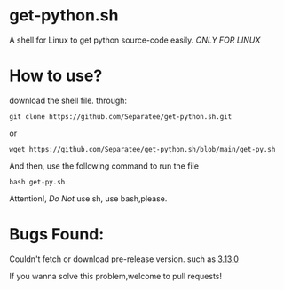 # get-python.sh
A shell for Linux to get python source-code easily.
*ONLY FOR LINUX*
# How to use?
download the shell file. through:
````
git clone https://github.com/Separatee/get-python.sh.git
````
or
````
wget https://github.com/Separatee/get-python.sh/blob/main/get-py.sh
````
And then, use the following command to run the file
````
bash get-py.sh
````
Attention!, *Do Not* use sh, use bash,please. 

# Bugs Found:
Couldn't fetch or download pre-release version. such as [3.13.0]("https://www.python.org/ftp/python/3.13.0/Python-3.13.0b1.tar.xz")

If you wanna solve this problem,welcome to pull requests!
